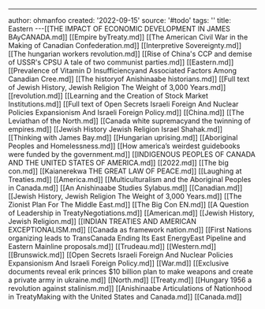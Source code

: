 ---
author: ohmanfoo
created: '2022-09-15'
source: '#todo'
tags: ''
title: Eastern
---[[THE IMPACT OF ECONOMIC DEVELOPMENT IN JAMES BAyCANADA.md]]
[[Empire byTreaty.md]]
[[The American Civil War in the Making of Canadian Confederation.md]]
[[Interpretive Sovereignty.md]]
[[The hungarian workers revolution.md]]
[[Rise of China's CCP and demise of USSR's CPSU A tale of two communist parties.md]]
[[Eastern.md]]
[[Prevalence of Vitamin D Insufficiencyand Associated Factors Among Canadian Cree.md]]
[[The historyof Anishinaabe historians.md]]
[[Full text of Jewish History, Jewish Religion The Weight of 3,000 Years.md]]
[[revolution.md]]
[[Learning and the Creation of Stock Market Institutions.md]]
[[Full text of Open Secrets Israeli Foreign And Nuclear Policies Expansionism And Israeli Foreign Policy.md]]
[[China.md]]
[[The Leviathan of the North.md]]
[[Canada white supremacyand the twinning of empires.md]]
[[Jewish History Jewish Religion Israel Shahak.md]]
[[Thinking with James Bay.md]]
[[Hungarian uprising.md]]
[[Aboriginal Peoples and Homelessness.md]]
[[How america’s weirdest guidebooks were funded by the government.md]]
[[INDIGENOUS PEOPLES OF CANADA AND THE UNITED STATES OF AMERICA.md]]
[[2022.md]]
[[The big con.md]]
[[Kaianerekwa THE GREAT LAW OF PEACE.md]]
[[Laughing at Treaties.md]]
[[America.md]]
[[Multiculturalism and the Aboriginal Peoples in Canada.md]]
[[An Anishinaabe Studies Sylabus.md]]
[[Canadian.md]]
[[Jewish History, Jewish Religion The Weight of 3,000 Years.md]]
[[The Zionist Plan For The Middle East.md]]
[[The Big Con EN.md]]
[[A Question of Leadership in TreatyNegotiations.md]]
[[American.md]]
[[Jewish History, Jewish Religion.md]]
[[INDIAN TREATIES AND AMERICAN EXCEPTIONALISM.md]]
[[Canada as framework nation.md]]
[[First Nations organizing leads to TransCanada Ending Its East EnergyEast Pipeline and Eastern Mainline proposals.md]]
[[Trudeau.md]]
[[Western.md]]
[[Brunswick.md]]
[[Open Secrets Israeli Foreign And Nuclear Policies Expansionism And Israeli Foreign Policy.md]]
[[War.md]]
[[Exclusive documents reveal erik princes $10 billion plan to make weapons and create a private army in ukraine.md]]
[[North.md]]
[[Treaty.md]]
[[Hungary 1956 a revolution against stalinism.md]]
[[Anishinaabe Articulations of Nationhood in TreatyMaking with the United States and Canada.md]]
[[Canada.md]]
